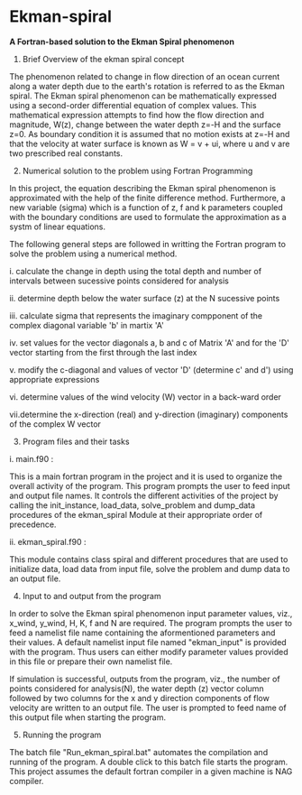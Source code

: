 # Ekman-spiral
<b> A Fortran-based solution to the Ekman Spiral phenomenon </b>

1. Brief Overview of the ekman spiral concept

The phenomenon related to change in flow direction of an ocean current along a water depth due to the earth's rotation
is referred to as the Ekman spiral. The Ekman spiral phenomenon can be mathematically expressed using a second-order 
differential equation of complex values. This mathematical expression attempts to find how the flow direction and 
magnitude, W(z), change between the water depth z=-H and the surface z=0. As boundary condition it is assumed that 
no motion exists at z=-H and that the velocity at water surface is known as W = v + ui, where u and v are two 
prescribed real constants.

2. Numerical solution to the problem using Fortran Programming

In this project, the equation describing the Ekman spiral phenomenon is approximated with the help of the finite 
difference method. Furthermore, a new variable (sigma) which is a function of z, f and k parameters coupled with the 
boundary conditions are used to formulate the approximation as a systm of linear equations.
 
The following general steps are followed in writting the Fortran program to solve the problem using a numerical method.

i.  calculate the change in depth using the total depth and number of intervals between sucessive points considered 
    for analysis
    
ii. determine depth below the water surface (z) at the N sucessive points

iii. calculate sigma that represents the imaginary compponent of the complex diagonal variable 'b' in martix 'A'

iv. set values for the vector diagonals a, b and c of Matrix 'A' and for the 'D' vector starting from the first 
    through the last index

v.  modify the c-diagonal and values of vector 'D' (determine c' and d') using appropriate expressions

vi. determine values of the wind velocity (W) vector in a back-ward order

vii.determine the x-direction (real) and y-direction (imaginary) components of the complex W vector


3. Program files and their tasks

i.  main.f90 :

This is a main fortran program in the project and it is used to organize the overall activity of the program.
This program prompts the user to feed input and output file names. It controls the different activities of the 
project by calling the init_instance, load_data, solve_problem and dump_data procedures of the ekman_spiral Module
at their appropriate order of precedence.

ii. ekman_spiral.f90 :

This module contains class spiral and different procedures that are used to initialize data, load data from 
input file, solve the problem and dump data to an output file.

4. Input to and output from the program

In order to solve the Ekman spiral phenomenon input parameter values, viz., x_wind, y_wind, H, K, f and N are 
required. The program prompts the user to feed a namelist file name containing the aformentioned parameters and 
their values. A default namelist input file named "ekman_input" is provided with the program. Thus users can either
modify parameter values provided in this file or prepare their own namelist file.

If simulation is successful, outputs from the program, viz., the number of points considered for analysis(N),
the water depth (z) vector column followed by two columns for the x and y direction components of flow velocity
are written to an output file. The user is prompted to feed name of this output file when starting the program.

5. Running the program

The batch file "Run_ekman_spiral.bat" automates the compilation and running of the program. 
A double click to this batch file starts the program. 
This project assumes the default fortran compiler in a given machine is NAG compiler.
